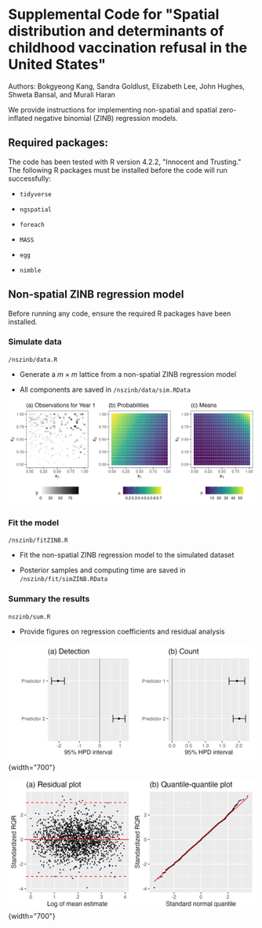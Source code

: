# Supplemental Code for "Spatial distribution and determinants of childhood vaccination refusal in the United States"

Authors: Bokgyeong Kang, Sandra Goldlust, Elizabeth Lee, John Hughes, Shweta Bansal, and Murali Haran

We provide instructions for implementing non-spatial and spatial zero-inflated negative binomial (ZINB) regression models.

## Required packages:

The code has been tested with R version 4.2.2, "Innocent and Trusting." The following R packages must be installed before the code will run successfully:

-   `tidyverse`

-   `ngspatial`

-   `foreach`

-   `MASS`

-   `egg`

-   `nimble`

## Non-spatial ZINB regression model

Before running any code, ensure the required R packages have been installed.

### Simulate data

`/nszinb/data.R`

-   Generate a $m \times m$ lattice from a non-spatial ZINB regression model

-   All components are saved in `/nszinb/data/sim.RData`

<img src="/nszinb/fig/simData.png" width="700"/>

### Fit the model

`/nszinb/fitZINB.R`

-   Fit the non-spatial ZINB regression model to the simulated dataset

-   Posterior samples and computing time are saved in `/nszinb/fit/simZINB.RData`

### Summary the results

`nszinb/sum.R`

-   Provide figures on regression coefficients and residual analysis

![](nszinb/fig/simCoef.png){width="700"}

![](nszinb/fig/simRQR.png){width="700"}
